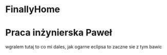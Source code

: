 FinallyHome
===========

Praca inżynierska Paweł
===========
wgralem tutaj to co mi dales, jak ogarne eclipsa to zaczne sie z tym bawic
